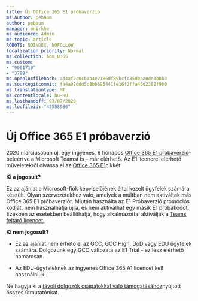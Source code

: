```yaml
---
title: Új Office 365 E1 próbaverzió
ms.author: pebaum
author: pebaum
manager: mnirkhe
ms.audience: Admin
ms.topic: article
ROBOTS: NOINDEX, NOFOLLOW
localization_priority: Normal
ms.collection: Adm_O365
ms.custom:
- "9001710"
- "3789"
ms.openlocfilehash: ad4af2c0cb1a4e2186df89bcfc35d0ea0de3bbb3
ms.sourcegitcommit: fa4a92ddd5c8bb695441fe16f2ffa4562382f900
ms.translationtype: MT
ms.contentlocale: hu-HU
ms.lasthandoff: 03/07/2020
ms.locfileid: "42558986"
---
```

# <a name="new-office-365-e1-trial"></a>Új Office 365 E1 próbaverzió

2020 márciusában új, egy ingyenes, 6 hónapos [Office 365 E1 próbaverzió](https://docs.microsoft.com/MicrosoftTeams/e1-trial-license)– beleértve a Microsoft Teamst is – már elérhető. Az E1 licencrel elérhető műveletekről olvassa el az [Office 365 E1](https://www.microsoft.com/microsoft-365/business/office-365-enterprise-e1-business-software)cikkét.

**Ki a jogosult?**

Ez az ajánlat a Microsoft-fiók képviselőjének által kezelt ügyfelek számára készült. Olyan szervezetekhez való, amelyek a múltban nem aktiváltak más Office 365 E1 próbaverziót. Miután használta az E1 Próbaverzió promóciós kódját, nem használhatja újra, és nem aktiválhat egy másik E1 próbakódot. Ezekben az esetekben beállíthatja, hogy alkalmazottai aktiválják a [Teams feltáró licencet.](https://docs.microsoft.com/MicrosoftTeams/teams-exploratory)

**Ki nem jogosult?**

- Ez az ajánlat nem érhető el az GCC, GCC High, DoD vagy EDU ügyfelek számára. Dolgozunk egy GCC változata az E1 Trial - ez lesz elérhető hamarosan.

 - Az EDU-ügyfeleknek az ingyenes Office 365 A1 licencet kell használniuk.

Ne hagyja ki a [távoli dolgozók csapatokkal való támogatásához](https://docs.microsoft.com/MicrosoftTeams/support-remote-work-with-teams)nyújtott összes útmutatónkat.
